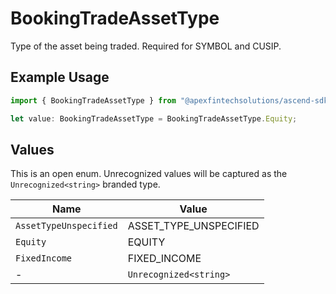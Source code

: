 # BookingTradeAssetType

Type of the asset being traded. Required for SYMBOL and CUSIP.

## Example Usage

```typescript
import { BookingTradeAssetType } from "@apexfintechsolutions/ascend-sdk/models/components";

let value: BookingTradeAssetType = BookingTradeAssetType.Equity;
```

## Values

This is an open enum. Unrecognized values will be captured as the `Unrecognized<string>` branded type.

| Name                   | Value                  |
| ---------------------- | ---------------------- |
| `AssetTypeUnspecified` | ASSET_TYPE_UNSPECIFIED |
| `Equity`               | EQUITY                 |
| `FixedIncome`          | FIXED_INCOME           |
| -                      | `Unrecognized<string>` |